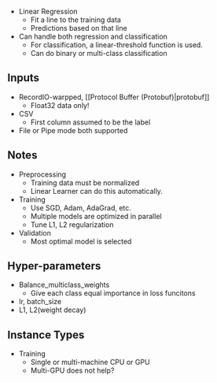 - Linear Regression
	- Fit a line to the training data
	- Predictions based on that line
- Can handle both regression and classification
	- For classification, a linear-threshold function is used.
	- Can do binary or multi-class classification

## Inputs
- RecordIO-warpped, [[Protocol Buffer (Protobuf)|protobuf]]
	- Float32 data only!
- CSV
	- First column assumed to be the label
- File or Pipe mode both supported

## Notes
- Preprocessing
	- Training data must be normalized
	- Linear Learner can do this automatically.
- Training
	- Use SGD, Adam, AdaGrad, etc.
	- Multiple models are optimized in parallel
	- Tune L1, L2 regularization
- Validation
	- Most optimal model is selected

## Hyper-parameters
- Balance_multiclass_weights
	- Give each class equal importance in loss funcitons
- lr, batch_size
- L1, L2(weight decay)

## Instance Types
- Training
	- Single or multi-machine CPU or GPU
	- Multi-GPU does not help?